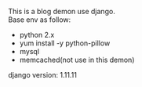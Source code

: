 This is a blog demon use django.  
Base env as follow:
- python 2.x
- yum install -y python-pillow
- mysql
- memcached(not use in this demon)  

django version: 1.11.11
